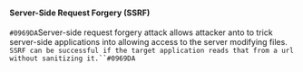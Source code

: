 <h4>Server-Side Request Forgery (SSRF)</h4>

`#0969DA`Server-side request forgery attack allows attacker anto to trick server-side applications into allowing access to the server modifying files. `SSRF can be successful if the target application reads that from a url without sanitizing it.``#0969DA`
